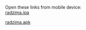 Open these links from mobile device:<br>
[radzima.ipa](https://app.bitrise.io/app/dad7735308af242c/build/eec2df47-fd64-4594-818a-512c32c18338/artifact/3b8805fdefb01122/p/bcaca8593ba79862b8be2103a7e4a132)

[radzima.apk](https://app.bitrise.io/app/dad7735308af242c/build/eec2df47-fd64-4594-818a-512c32c18338/artifact/4de1743543fc055d/p/b80fb0c564bc009bc0c568a50b92c8f0)

